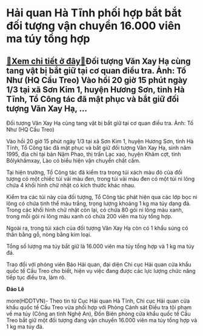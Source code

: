 Hải quan Hà Tĩnh phối hợp bắt bắt đối tượng vận chuyển 16.000 viên ma túy tổng hợp
==================================================================================

[:gift:Xem chi tiết ở đây:gift:](https://hddtvn.com/hai-quan-ha-tinh-phoi-hop-bat-bat-doi-tuong-van-chuyen-16-000-vien-ma-tuy-tong-hop/)Đối tượng Văn Xay Hạ cùng tang vật bị bắt giữ tại cơ quan điều tra. Ảnh: Tố Như (HQ Cầu Treo) Vào hồi 20 giờ 15 phút ngày 1/3 tại xã Sơn Kim 1, huyện Hương Sơn, tỉnh Hà Tĩnh, Tổ Công tác đã mật phục và bắt giữ đối tượng Văn Xay Hạ, …
-----------------------------------------------------------------------------------------------------------------------------------------------------------------------------------------------------------------------------------------







 






 Đối tượng Văn Xay Hạ cùng tang vật bị bắt giữ tại cơ quan điều tra. Ảnh: Tố Như (HQ Cầu Treo) 


Vào hồi 20 giờ 15 phút ngày 1/3 tại xã Sơn Kim 1, huyện Hương Sơn, tỉnh Hà Tĩnh, Tổ Công tác đã mật phục và bắt giữ đối tượng Văn Xay Hạ, sinh năm 1995, địa chỉ tại bản Nậm Phao, thị trấn Lạc xao, huyện Khăm cợt, tỉnh Bôlykhămxay, Lào có biểu hiện vận chuyển chất cấm.


 Tại hiện trường, Tổ Công tác đã kiểm tra trong túi xách màu đỏ của đối tượng có một chiếc túi vải màu đen, trong túi vải màu đen có một túi ni lông chứa 4 khối hình chữ nhật có kích thước khác nhau.


 Kiểm tra các túi này của đối tượng, Tổ Công tác phát hiện qua các lớp bọc ni lông có chứa tinh thể màu trắng, trọng lượng khoảng 1 kg ma túy dạng đá. Trong các khối hình chữ nhật còn lại, có chứa 80 gói ni lông màu xanh, trong mỗi gói ni lông màu xanh có chứa 200 viên ma túy tổng hợp. 


 Ngoài ra, trong túi xách của đối tượng Văn Xay Hạ còn có 1 khẩu súng có thân bằng gỗ, nòng bằng kim loại.


 Tổng số lượng ma túy bắt giữ là 16.000 viên ma túy tổng hợp và 1 kg ma túy đá.


 Trao đổi với phóng viên Báo Hải quan, đại diện Chi cục Hải quan cửa khẩu quốc tế Cầu Treo cho biết, hiện vụ việc đang được các lực lượng chức năng tiếp tục điều tra, làm rõ.






**Đảo Lê**



more(HDDTVN)- Theo tin từ Cục Hải quan Hà Tĩnh, Chi cục Hải quan cửa khẩu quốc tế Cầu Treo vừa phối hợp với Phòng Cảnh sát Điều tra tội phạm về ma túy (Công an tỉnh Nghệ An), Đồn Biên phòng cửa khẩu quốc tế Cầu Treo bắt giữ một đối tượng đang vận chuyển 16.000 viên ma túy tổng hợp và 1 kg ma túy đá.


